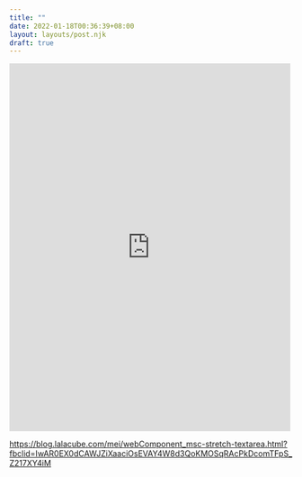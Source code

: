 ```yaml
---
title: ""
date: 2022-01-18T00:36:39+08:00
layout: layouts/post.njk
draft: true
---
```


<iframe src="https://www.facebook.com/plugins/post.php?href=https%3A%2F%2Fwww.facebook.com%2Fmei.studio.li%2Fposts%2F10216587609122101&show_text=true&width=500" width="500" height="654" style="border:none;overflow:hidden" scrolling="no" frameborder="0" allowfullscreen="true" allow="autoplay; clipboard-write; encrypted-media; picture-in-picture; web-share"></iframe>

https://blog.lalacube.com/mei/webComponent_msc-stretch-textarea.html?fbclid=IwAR0EX0dCAWJZiXaaciOsEVAY4W8d3QoKMOSqRAcPkDcomTFpS_Z217XY4iM

